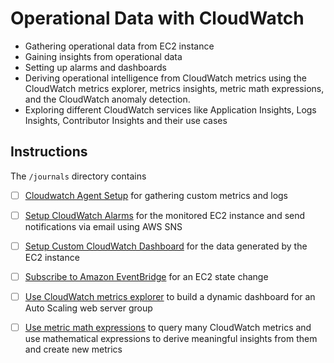 # Operational Data with CloudWatch

- Gathering operational data from EC2 instance
- Gaining insights from operational data
- Setting up alarms and dashboards
- Deriving operational intelligence from CloudWatch metrics using the CloudWatch metrics explorer, metrics insights, metric math expressions, and the CloudWatch anomaly detection.
- Exploring different CloudWatch services like Application Insights, Logs Insights, Contributor Insights and their use cases

## Instructions

The `/journals` directory contains

- [ ] [Cloudwatch Agent Setup](journals/setup-cloudwatch-agent.md) for gathering custom metrics and logs

- [ ] [Setup CloudWatch Alarms](journals/setup-cloudwatch-alarm.md) for the monitored EC2 instance and send notifications via email using AWS SNS

- [ ] [Setup Custom CloudWatch Dashboard](journals/setup-cloudwatch-dashboard.md) for the data generated by the EC2 instance

- [ ] [Subscribe to Amazon EventBridge](journals/subscribe-amazon-eventbridge.md) for an EC2 state change

- [ ] [Use CloudWatch metrics explorer](journals/cloudwatch-metrics-explorer.md) to build a dynamic dashboard for an Auto Scaling web server group

- [ ] [Use metric math expressions](journals/metric-math-expressions.md) to query many CloudWatch metrics and use mathematical expressions to derive meaningful insights from them and create new metrics